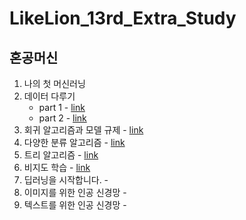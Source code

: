 # LikeLion_13rd_Extra_Study
## 혼공머신
01. 나의 첫 머신러닝  
02. 데이터 다루기 
    - part 1 - [link](https://github.com/JYPark-Code/LikeLion_13rd_Extra_Study/blob/main/%ED%98%BC%EA%B3%B5%EB%A8%B8%EC%8B%A0/210913_%EC%83%9D%EC%84%A0%EB%B6%84%EB%A5%98%EB%AC%B8%EC%A0%9C(1).ipynb)
    - part 2 - [link](https://github.com/JYPark-Code/LikeLion_13rd_Extra_Study/blob/main/%ED%98%BC%EA%B3%B5%EB%A8%B8%EC%8B%A0/210915_%EC%83%9D%EC%84%A0%EB%B6%84%EB%A5%98%EB%AC%B8%EC%A0%9C(2).ipynb)
4. 회귀 알고리즘과 모델 규제 - [link](https://github.com/JYPark-Code/LikeLion_13rd_Extra_Study/blob/main/%ED%98%BC%EA%B3%B5%EB%A8%B8%EC%8B%A0/210915_%EC%83%9D%EC%84%A0%EB%B6%84%EB%A5%98%EB%AC%B8%EC%A0%9C(3).ipynb)
5. 다양한 분류 알고리즘 - [link](https://github.com/JYPark-Code/LikeLion_13rd_Extra_Study/blob/main/%ED%98%BC%EA%B3%B5%EB%A8%B8%EC%8B%A0/210916_%EB%9F%AD%ED%82%A4%EB%B0%B1%EC%9D%98_%ED%99%95%EB%A5%A0_%EB%A1%9C%EC%A7%80%EC%8A%A4%ED%8B%B1.ipynb)
6. 트리 알고리즘 - [link](https://github.com/JYPark-Code/LikeLion_13rd_Extra_Study/blob/main/%ED%98%BC%EA%B3%B5%EB%A8%B8%EC%8B%A0/210917_%ED%8A%B8%EB%A6%AC%EC%95%8C%EA%B3%A0%EB%A6%AC%EC%A6%98.ipynb)
7. 비지도 학습 - [link](https://github.com/JYPark-Code/LikeLion_13rd_Extra_Study/blob/main/%ED%98%BC%EA%B3%B5%EB%A8%B8%EC%8B%A0/210924_%EB%B9%84%EC%A7%80%EB%8F%84%ED%95%99%EC%8A%B5.ipynb)
8. 딥러닝을 시작합니다. - 
9. 이미지를 위한 인공 신경망 - 
10. 텍스트를 위한 인공 신경망 - 
